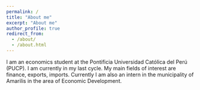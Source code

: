```yaml
---
permalink: /
title: "About me"
excerpt: "About me"
author_profile: true
redirect_from: 
  - /about/
  - /about.html
---
```


I am an economics student at the Pontificia Universidad Católica del Perú (PUCP). I am currently in my last cycle. My main fields of interest are finance, exports, imports. Currently I am also an intern in the municipality of Amarilis in the area of Economic Development.

